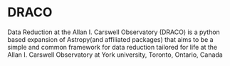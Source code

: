 # DRACO
Data Reduction at the Allan I. Carswell Observatory (DRACO) is a python based expansion of Astropy(and affiliated packages) that aims to be a simple and common framework for data reduction tailored for life at the Allan I. Carswell Observatory at York university, Toronto, Ontario, Canada
